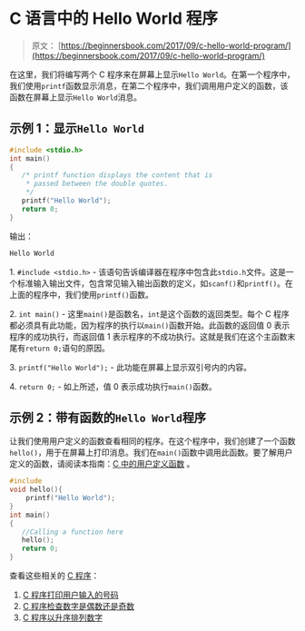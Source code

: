 # C 语言中的 Hello World 程序

> 原文： [https://beginnersbook.com/2017/09/c-hello-world-program/](https://beginnersbook.com/2017/09/c-hello-world-program/)

在这里，我们将编写两个 C 程序来在屏幕上显示`Hello World`。在第一个程序中，我们使用`printf`函数显示消息，在第二个程序中，我们调用用户定义的函数，该函数在屏幕上显示`Hello World`消息。

## 示例 1：显示`Hello World`

```c
#include <stdio.h>
int main()
{
   /* printf function displays the content that is
    * passed between the double quotes.
    */
   printf("Hello World");
   return 0;
}

```

输出：

```c
Hello World
```

1\. `#include <stdio.h>` - 该语句告诉编译器在程序中包含此`stdio.h`文件。这是一个标准输入输出文件，包含常见输入输出函数的定义，如`scanf()`和`printf()`。在上面的程序中，我们使用`printf()`函数。

2\. `int main()` - 这里`main()`是函数名，`int`是这个函数的返回类型。每个 C 程序都必须具有此功能，因为程序的执行以`main()`函数开始。此函数的返回值 0 表示程序的成功执行，而返回值 1 表示程序的不成功执行。这就是我们在这个主函数末尾有`return 0;`语句的原因。

3\. `printf("Hello World");` - 此功能在屏幕上显示双引号内的内容。

4\. `return 0;` - 如上所述，值 0 表示成功执行`main()`函数。

## 示例 2：带有函数的`Hello World`程序

让我们使用用户定义的函数查看相同的程序。在这个程序中，我们创建了一个函数`hello()`，用于在屏幕上打印消息。我们在`main()`函数中调用此函数。要了解用户定义的函数，请阅读本指南：[C 中的用户定义函数](https://beginnersbook.com/2014/01/c-functions-examples/) 。

```c
#include 
void hello(){
	printf("Hello World");
}
int main()
{
   //Calling a function here
   hello();
   return 0;
}
```

查看这些相关的 [C 程序](https://beginnersbook.com/2015/02/simple-c-programs/)：

1.  [C 程序打印用户输入的号码](https://beginnersbook.com/2017/09/c-program-to-print-an-integer-entered-by-a-user/)
2.  [C 程序检查数字是偶数还是奇数](https://beginnersbook.com/2015/02/c-program-to-check-if-number-is-even-or-odd/)
3.  [C 程序以升序排列数字](https://beginnersbook.com/2015/02/c-program-to-arrange-numbers-in-ascending-order/)